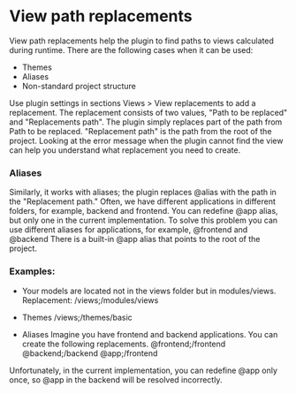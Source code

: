 # View path replacements

View path replacements help the plugin to find paths to views calculated during runtime. 
There are the following cases when it can be used:
* Themes
* Aliases
* Non-standard project structure

Use plugin settings in sections Views > View replacements to add a replacement. 
The replacement consists of two values, "Path to be replaced" and "Replacements path".
The plugin simply replaces part of the path from Path to be replaced.
"Replacement path" is the path from the root of the project. 
Looking at the error message when the plugin cannot find the view can help you understand what replacement you need to create.

### Aliases
Similarly, it works with aliases; the plugin replaces @alias with the path in the "Replacement path."
Often, we have different applications in different folders, for example, backend and frontend.
You can redefine @app alias, but only one in the current implementation. To solve this problem you can use different aliases for applications, for example, @frontend and @backend
There is a built-in @app alias that points to the root of the project. 

### Examples:

* Your models are located not in the views folder but in modules/views.
Replacement: /views;/modules/views

* Themes
/views;/themes/basic

* Aliases
Imagine you have frontend and backend applications. You can create the following replacements.
@frontend;/frontend
@backend;/backend
@app;/frontend

Unfortunately, in the current implementation, you can redefine @app only once, so @app in the backend will be resolved incorrectly.

